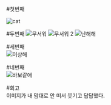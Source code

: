 #첫번째  

![cat](https://github.com/user-attachments/assets/ca10fbad-6576-4517-8e7f-56af23a1587e)

#두번째
![무서워](https://github.com/user-attachments/assets/2eed60fb-0b32-437f-879d-d72d445874ed)
![무서워 2](https://github.com/user-attachments/assets/f128ad3d-dbb8-44aa-8ea1-d111223cb099)
![난해해](https://github.com/user-attachments/assets/7212734f-d586-4c4b-b2f8-c529b9118627)

#세번째  
![이상해](https://github.com/user-attachments/assets/849fb086-e1dc-4cde-8eef-950c4458c2c5)

#네번째  
![바보같애](https://github.com/user-attachments/assets/9051041a-9df5-42a2-882f-32e4909ea6db)

#회고  
이미지가 내 맘대로 안 떠서 웃기고 답답했다. 
